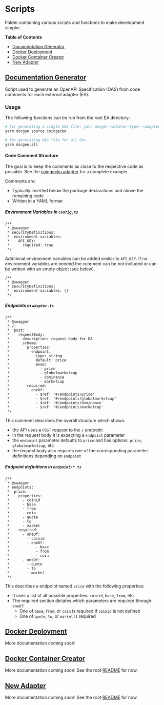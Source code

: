# Scripts

Folder containing various scripts and functions to make development simpler.

**Table of Contents**
* [Documentation Generator](#Documentation-Generator)
* [Docker Deployment](#Docker-Deployment)
* [Docker Container Creator](#Docker-Container-Creator)
* [New Adapter](#New-Adapter)

## [Documentation Generator](./src/docgen.ts)

Script used to generate an OpenAPI Specification (OAS) from code comments for each external adapter (EA).

### Usage

The following functions can be run from the root EA directory:

```bash
# for generating a single OAS file: yarn docgen <adapter-type> <adapter-name>
yarn docgen source coingecko

# for generating OAS file for all EAs
yarn docgen:all
```

#### Code Comment Structure
The goal is to keep the comments as close to the respective code as possible. See the [coingecko adapter](../sources/coingecko) for a complete example.

Comments are:
* Typically inserted below the package declarations and above the remaining code
* Written in a YAML format

##### Environment Variables in `config.ts`
```
/**
 * @swagger
 * securityDefinitions:
 *  environment-variables:
 *    API_KEY:
 *      required: true
 */
```
Additional environment variables can be added similar to `API_KEY`. If no environment variables are needed the comment can be not included or can be written with an empty object (see below).
```
/**
 * @swagger
 * securityDefinitions:
 *  environment-variables: {}
 */
```

##### Endpoints in `adapter.ts`
```
/**
 * @swagger
 * /:
 *  post:
 *    requestBody:
 *      description: request body for EA
 *      schema:
 *        properties:
 *          endpoint:
 *            type: string
 *            default: price
 *            enum:
 *              - price
 *              - globalmarketcap
 *              - dominance
 *              - marketcap
 *        required:
 *          oneOf:
 *            - $ref: '#/endpoints/price'
 *            - $ref: '#/endpoints/globalmarketcap'
 *            - $ref: '#/endpoints/dominance'
 *            - $ref: '#/endpoints/marketcap'
 */
```
This comment describes the overall structure which shows:
* the API uses a `POST` request to the `/` endpoint
* in the request body it is expecting a `endpoint` parameter
* the `endpoint` parameter defaults to `price` and has options: `price`, `globalmarketcap`, etc
* the request body also requires one of the corresponding parameter definitions depending on `endpoint`

##### Endpoint definitions in `endpoint/*.ts`
```
/**
 * @swagger
 * endpoints:
 *  price:
 *    properties:
 *      - coinid
 *      - base
 *      - from
 *      - coin
 *      - quote
 *      - to
 *      - market
 *    required:
 *      - oneOf:
 *        - coinid
 *        - oneOf:
 *            - base
 *            - from
 *            - coin
 *      - oneOf:
 *        - quote
 *        - to
 *        - market
 */
```
This describes a endpoint named `price` with the following properties:
* It uses a list of all possible properties: `coinid`, `base`, `from`, etc
* The required section dictates which parameters are required through `oneOf`:
   * One of `base`, `from`, or `coin` is required if `coinid` is not defined
   * One of `quote`, `to`, or `market` is required


## [Docker Deployment](./src/docker-build.ts)

More documentation coming soon!

## [Docker Container Creator](./src/docker.ts)

More documentation coming soon! See the root [README](../../README.md) for now.

## [New Adapter](./new.ts)

More documentation coming soon! See the root [README](../../README.md) for now.
